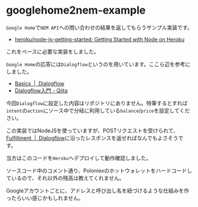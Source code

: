 # googlehome2nem-example

`Google Home`で`NEM API`への問い合わせの結果を返してもらうサンプル実装です。

- [heroku/node-js-getting-started: Getting Started with Node on Heroku](https://github.com/heroku/node-js-getting-started)

これをベースに必要な実装をしました。

`Google Home`の応答には`Dialogflow`というのを用いています。ここら辺を参考にしました。

- [Basics  |  Dialogflow](https://dialogflow.com/docs/getting-started/basics)
- [Dialogflow入門 - Qiita](https://qiita.com/kenz_firespeed/items/0979ceb05e4e3299f313#entity%E3%82%92%E4%BD%9C%E3%82%8B)

今回`Dialogflow`に設定した内容はリポジトリにありません。特筆するとすれば`intent`の`action`にソース中で分岐に利用している`balance`/`price`を設定してください。

この実装ではNodeJSを使っていますが、POSTリクエストを受けられて、[Fulfillment  |  Dialogflow](https://dialogflow.com/docs/fulfillment#webhook-example)に沿ったレスポンスを返せればなんでもよさそうです。

当方はこのコードを`Heroku`へデプロイして動作確認しました。

ソースコード中のコメント通り、Poloniexのホットウォレットをハードコードしているので、それ以外の残高は教えてくれません。

Googleアカウントごとに、アドレスと呼び出し名を紐づけるような仕組みを作ったらいい感じかもしれません。
